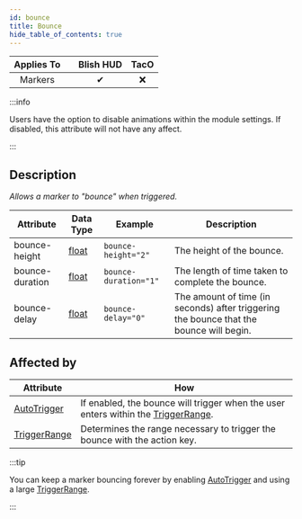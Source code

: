 ```yaml
---
id: bounce
title: Bounce
hide_table_of_contents: true
---
```


| Applies To | | Blish HUD | TacO |
|-|-|-|-|
| <center>Markers</center> | | <center>✔</center> | <center>❌</center> |

:::info

Users have the option to disable animations within the module settings.  If disabled, this attribute will not have any affect.

:::

## Description

*Allows a marker to "bounce" when triggered.*

| Attribute | Data Type | Example | Description |
|-|-|-|-|
| bounce-height | [float](../datatypes/float) | `bounce-height="2"` | The height of the bounce. |
| bounce-duration | [float](../datatypes/float) | `bounce-duration="1"` | The length of time taken to complete the bounce. |
| bounce-delay | [float](../datatypes/float) | `bounce-delay="0"` | The amount of time (in seconds) after triggering the bounce that the bounce will begin. |

## Affected by

| Attribute | How |
|-|-|
| [AutoTrigger](autotrigger) | If enabled, the bounce will trigger when the user enters within the [TriggerRange](triggerrange). |
| [TriggerRange](triggerrange) | Determines the range necessary to trigger the bounce with the action key. |

:::tip

You can keep a marker bouncing forever by enabling [AutoTrigger](autotrigger) and using a large [TriggerRange](triggerrange).

:::